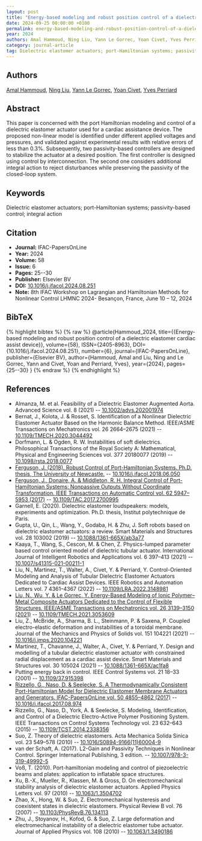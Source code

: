 ```yaml
---
layout: post
title: "Energy-based modeling and robust position control of a dielectric elastomer cardiac assist device"
date: 2024-09-25 00:00:00 +0100
permalink: energy-based-modeling-and-robust-position-control-of-a-dielectric-elastomer-cardiac-assist-device
year: 2024
authors: Amal Hammoud, Ning Liu, Yann Le Gorrec, Yoan Civet, Yves Perriard
category: journal-article
tag: Dielectric elastomer actuators; port-Hamiltonian systems; passivity-based control; integral action
---
```

 
## Authors
[Amal Hammoud](authors/amal-hammoud), [Ning Liu](authors/ning-liu), [Yann Le Gorrec](authors/yann-le-gorrec), [Yoan Civet](authors/yoan-civet), [Yves Perriard](authors/yves-perriard)
 
## Abstract
This paper is concerned with the port Hamiltonian modeling and control of a dielectric elastomer actuator used for a cardiac assistance device. The proposed non-linear model is identified under different applied voltages and pressures, and validated against experimental results with relative errors of less than 0.3%. Subsequently, two passivity-based controllers are designed to stabilize the actuator at a desired position. The first controller is designed using control by interconnection. The second one considers additional integral action to reject disturbances while preserving the passivity of the closed-loop system.
 
## Keywords
Dielectric elastomer actuators; port-Hamiltonian systems; passivity-based control; integral action
 
## Citation
- **Journal:** IFAC-PapersOnLine
- **Year:** 2024
- **Volume:** 58
- **Issue:** 6
- **Pages:** 25--30
- **Publisher:** Elsevier BV
- **DOI:** [10.1016/j.ifacol.2024.08.251](https://doi.org/10.1016/j.ifacol.2024.08.251)
- **Note:** 8th IFAC Workshop on Lagrangian and Hamiltonian Methods for Nonlinear Control LHMNC 2024- Besançon, France, June 10 – 12, 2024
 
## BibTeX
{% highlight bibtex %}
{% raw %}
@article{Hammoud_2024,
  title={{Energy-based modeling and robust position control of a dielectric elastomer cardiac assist device}},
  volume={58},
  ISSN={2405-8963},
  DOI={10.1016/j.ifacol.2024.08.251},
  number={6},
  journal={IFAC-PapersOnLine},
  publisher={Elsevier BV},
  author={Hammoud, Amal and Liu, Ning and Le Gorrec, Yann and Civet, Yoan and Perriard, Yves},
  year={2024},
  pages={25--30}
}
{% endraw %}
{% endhighlight %}
 
## References
- Almanza, M. et al. Feasibility of a Dielectric Elastomer Augmented Aorta. Advanced Science vol. 8 (2021) -- [10.1002/advs.202001974](https://doi.org/10.1002/advs.202001974)
- Bernat, J., Kolota, J. & Rosset, S. Identification of a Nonlinear Dielectric Elastomer Actuator Based on the Harmonic Balance Method. IEEE/ASME Transactions on Mechatronics vol. 26 2664–2675 (2021) -- [10.1109/TMECH.2020.3044492](https://doi.org/10.1109/TMECH.2020.3044492)
- Dorfmann, L. & Ogden, R. W. Instabilities of soft dielectrics. Philosophical Transactions of the Royal Society A: Mathematical, Physical and Engineering Sciences vol. 377 20180077 (2019) -- [10.1098/rsta.2018.0077](https://doi.org/10.1098/rsta.2018.0077)
- [Ferguson, J. (2018). Robust Control of Port-Hamiltonian Systems. Ph.D. thesis, The University of Newcastle.](robust-integral-action-of-port-hamiltonian-systems) -- [10.1016/j.ifacol.2018.06.050](https://doi.org/10.1016/j.ifacol.2018.06.050)
- [Ferguson, J., Donaire, A. & Middleton, R. H. Integral Control of Port-Hamiltonian Systems: Nonpassive Outputs Without Coordinate Transformation. IEEE Transactions on Automatic Control vol. 62 5947–5953 (2017)](integral-control-of-port-hamiltonian-systems-nonpassive-outputs-without-coordinate-transformation) -- [10.1109/TAC.2017.2700995](https://doi.org/10.1109/TAC.2017.2700995)
- Garnell, E. (2020). Dielectric elastomer loudspeakers: models, experiments and optimization. Ph.D. thesis, Institut polytechnique de Paris.
- Gupta, U., Qin, L., Wang, Y., Godaba, H. & Zhu, J. Soft robots based on dielectric elastomer actuators: a review. Smart Materials and Structures vol. 28 103002 (2019) -- [10.1088/1361-665X/ab3a77](https://doi.org/10.1088/1361-665X/ab3a77)
- Kaaya, T., Wang, S., Cescon, M. & Chen, Z. Physics-lumped parameter based control oriented model of dielectric tubular actuator. International Journal of Intelligent Robotics and Applications vol. 6 397–413 (2021) -- [10.1007/s41315-021-00211-1](https://doi.org/10.1007/s41315-021-00211-1)
- Liu, N., Martinez, T., Walter, A., Civet, Y. & Perriard, Y. Control-Oriented Modeling and Analysis of Tubular Dielectric Elastomer Actuators Dedicated to Cardiac Assist Devices. IEEE Robotics and Automation Letters vol. 7 4361–4367 (2022) -- [10.1109/LRA.2022.3148981](https://doi.org/10.1109/LRA.2022.3148981)
- [Liu, N., Wu, Y. & Le Gorrec, Y. Energy-Based Modeling of Ionic Polymer–Metal Composite Actuators Dedicated to the Control of Flexible Structures. IEEE/ASME Transactions on Mechatronics vol. 26 3139–3150 (2021)](energy-based-modeling-of-ionic-polymer-metal-composite-actuators-dedicated-to-the-control-of-flexible-structures) -- [10.1109/TMECH.2021.3053609](https://doi.org/10.1109/TMECH.2021.3053609)
- Liu, Z., McBride, A., Sharma, B. L., Steinmann, P. & Saxena, P. Coupled electro-elastic deformation and instabilities of a toroidal membrane. Journal of the Mechanics and Physics of Solids vol. 151 104221 (2021) -- [10.1016/j.jmps.2020.104221](https://doi.org/10.1016/j.jmps.2020.104221)
- Martinez, T., Chavanne, J., Walter, A., Civet, Y. & Perriard, Y. Design and modelling of a tubular dielectric elastomer actuator with constrained radial displacement as a cardiac assist device. Smart Materials and Structures vol. 30 105024 (2021) -- [10.1088/1361-665X/ac1fa8](https://doi.org/10.1088/1361-665X/ac1fa8)
- Putting energy back in control. IEEE Control Systems vol. 21 18–33 (2001) -- [10.1109/37.915398](https://doi.org/10.1109/37.915398)
- [Rizzello, G., Naso, D. & Seelecke, S. A Thermodynamically Consistent Port-Hamiltonian Model for Dielectric Elastomer Membrane Actuators and Generators. IFAC-PapersOnLine vol. 50 4855–4862 (2017)](a-thermodynamically-consistent-port-hamiltonian-model-for-dielectric-elastomer-membrane-actuators-and-generators) -- [10.1016/j.ifacol.2017.08.974](https://doi.org/10.1016/j.ifacol.2017.08.974)
- Rizzello, G., Naso, D., York, A. & Seelecke, S. Modeling, Identification, and Control of a Dielectric Electro-Active Polymer Positioning System. IEEE Transactions on Control Systems Technology vol. 23 632–643 (2015) -- [10.1109/TCST.2014.2338356](https://doi.org/10.1109/TCST.2014.2338356)
- Suo, Z. Theory of dielectric elastomers. Acta Mechanica Solida Sinica vol. 23 549–578 (2010) -- [10.1016/S0894-9166(11)60004-9](https://doi.org/10.1016/S0894-9166(11)60004-9)
- van der Schaft, A. (2017). L2-Gain and Passivity Techniques in Nonlinear Control. Springer International Publishing, 3 edition. -- [10.1007/978-3-319-49992-5](https://doi.org/10.1007/978-3-319-49992-5)
- Voß, T. (2010). Port-hamiltonian modeling and control of piezoelectric beams and plates: application to inflatable space structures.
- Xu, B.-X., Mueller, R., Klassen, M. & Gross, D. On electromechanical stability analysis of dielectric elastomer actuators. Applied Physics Letters vol. 97 (2010) -- [10.1063/1.3504702](https://doi.org/10.1063/1.3504702)
- Zhao, X., Hong, W. & Suo, Z. Electromechanical hysteresis and coexistent states in dielectric elastomers. Physical Review B vol. 76 (2007) -- [10.1103/PhysRevB.76.134113](https://doi.org/10.1103/PhysRevB.76.134113)
- Zhu, J., Stoyanov, H., Kofod, G. & Suo, Z. Large deformation and electromechanical instability of a dielectric elastomer tube actuator. Journal of Applied Physics vol. 108 (2010) -- [10.1063/1.3490186](https://doi.org/10.1063/1.3490186)

